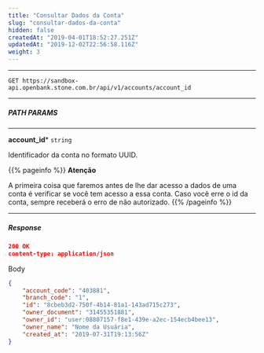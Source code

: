 ```yaml
---
title: "Consultar Dados da Conta"
slug: "consultar-dados-da-conta"
hidden: false
createdAt: "2019-04-01T18:52:27.251Z"
updatedAt: "2019-12-02T22:56:58.116Z"
weight: 3
---
```


---

```http 
GET https://sandbox-api.openbank.stone.com.br/api/v1/accounts/account_id
```
---

##### **PATH PARAMS**

---

**account_id***  `string` 

Identificador da conta no formato UUID.


{{% pageinfo %}}
**Atenção**


A primeira coisa que faremos antes de lhe dar acesso a dados de uma conta é verificar se você tem acesso a essa conta. Caso você erre o id da conta, sempre receberá o erro de não autorizado.
{{% /pageinfo %}}


---

##### **Response**

```JSON
200 OK
content-type: application/json
```
Body
```JSON
{ 
    "account_code": "403881",
    "branch_code": "1",
    "id": "8cbeb3d2-750f-4b14-81a1-143ad715c273",
    "owner_document": "31455351881",
    "owner_id": "user:08807157-f8e1-439e-a2ec-154ecb4bee13",
    "owner_name": "Nome da Usuária",
    "created_at": "2019-07-31T19:13:56Z"
}
```